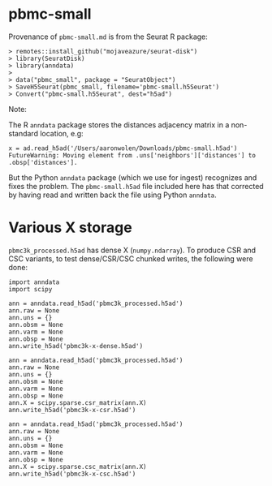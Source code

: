 # pbmc-small

Provenance of `pbmc-small.md` is from the Seurat R package:

```
> remotes::install_github("mojaveazure/seurat-disk")
> library(SeuratDisk)
> library(anndata)
>
> data("pbmc_small", package = "SeuratObject")
> SaveH5Seurat(pbmc_small, filename='pbmc-small.h5Seurat')
> Convert("pbmc-small.h5Seurat", dest="h5ad")
```

Note:

The R `anndata` package stores the distances adjacency matrix in a non-standard location, e.g:

```
x = ad.read_h5ad('/Users/aaronwolen/Downloads/pbmc-small.h5ad')
FutureWarning: Moving element from .uns['neighbors']['distances'] to .obsp['distances'].
```

But the Python `anndata` package (which we use for ingest) recognizes and fixes the problem.  The
`pbmc-small.h5ad` file included here has that corrected by having read and written back the file
using Python `anndata`.

# Various X storage

`pbmc3k_processed.h5ad` has dense X (`numpy.ndarray`). To produce CSR and CSC variants, to test dense/CSR/CSC
chunked writes, the following were done:

```
import anndata
import scipy

ann = anndata.read_h5ad('pbmc3k_processed.h5ad')
ann.raw = None
ann.uns = {}
ann.obsm = None
ann.varm = None
ann.obsp = None
ann.write_h5ad('pbmc3k-x-dense.h5ad')

ann = anndata.read_h5ad('pbmc3k_processed.h5ad')
ann.raw = None
ann.uns = {}
ann.obsm = None
ann.varm = None
ann.obsp = None
ann.X = scipy.sparse.csr_matrix(ann.X)
ann.write_h5ad('pbmc3k-x-csr.h5ad')

ann = anndata.read_h5ad('pbmc3k_processed.h5ad')
ann.raw = None
ann.uns = {}
ann.obsm = None
ann.varm = None
ann.obsp = None
ann.X = scipy.sparse.csc_matrix(ann.X)
ann.write_h5ad('pbmc3k-x-csc.h5ad')
```

